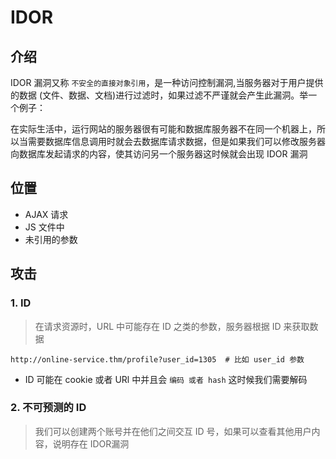 # IDOR

## 介绍

IDOR 漏洞又称 `不安全的直接对象引用`，是一种访问控制漏洞,当服务器对于用户提供的数据 (文件、数据、文档)进行过滤时，如果过滤不严谨就会产生此漏洞。举一个例子：

在实际生活中，运行网站的服务器很有可能和数据库服务器不在同一个机器上，所以当需要数据库信息调用时就会去数据库请求数据，但是如果我们可以修改服务器向数据库发起请求的内容，使其访问另一个服务器这时候就会出现 IDOR 漏洞

## 位置

* AJAX 请求
* JS 文件中
* 未引用的参数

## 攻击

### 1. ID

> 在请求资源时，URL 中可能存在 ID 之类的参数，服务器根据 ID 来获取数据

```shell
http://online-service.thm/profile?user_id=1305  # 比如 user_id 参数
```

* ID 可能在 cookie 或者 URl 中并且会 `编码 或者 hash` 这时候我们需要解码

### 2. 不可预测的 ID

> 我们可以创建两个账号并在他们之间交互 ID 号，如果可以查看其他用户内容，说明存在 IDOR漏洞
